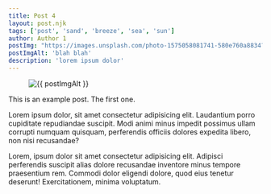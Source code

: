 ```yaml
---
title: Post 4
layout: post.njk
tags: ['post', 'sand', 'breeze', 'sea', 'sun']
author: Author 1
postImg: "https://images.unsplash.com/photo-1575058081741-580e760a8834?ixlib=rb-1.2.1&ixid=MnwxMjA3fDB8MHxwaG90by1wYWdlfHx8fGVufDB8fHx8&auto=format&fit=crop&w=2670&q=80"
postImgAlt: 'blah blah'
description: 'lorem ipsum dolor'
---
```

<figure>
  <img src="{{ postImg }}" alt="{{ postImgAlt }}">
</figure>
This is an example post. The first one.

Lorem ipsum dolor, sit amet consectetur adipisicing elit. Laudantium porro cupiditate repudiandae suscipit. Modi animi minus impedit possimus ullam corrupti numquam quisquam, perferendis officiis dolores expedita libero, non nisi recusandae?

Lorem, ipsum dolor sit amet consectetur adipisicing elit. Adipisci perferendis suscipit alias dolore recusandae inventore minus tempore praesentium rem. Commodi dolor eligendi dolore, quod eius tenetur deserunt! Exercitationem, minima voluptatum.